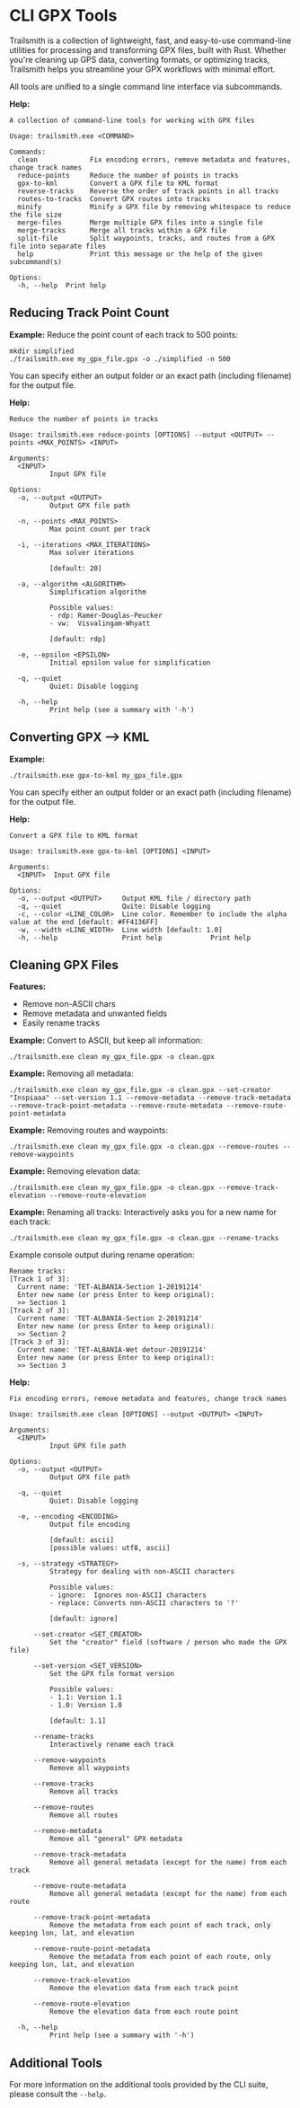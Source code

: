 # CLI GPX Tools

Trailsmith is a collection of lightweight, fast, and easy-to-use command-line utilities for processing and transforming GPX files, built with Rust. Whether you're cleaning up GPS data, converting formats, or optimizing tracks, Trailsmith helps you streamline your GPX workflows with minimal effort.

All tools are unified to a single command line interface via subcommands.

**Help:**

```
A collection of command-line tools for working with GPX files

Usage: trailsmith.exe <COMMAND>

Commands:
  clean             Fix encoding errors, remove metadata and features, change track names
  reduce-points     Reduce the number of points in tracks
  gpx-to-kml        Convert a GPX file to KML format
  reverse-tracks    Reverse the order of track points in all tracks
  routes-to-tracks  Convert GPX routes into tracks
  minify            Minify a GPX file by removing whitespace to reduce the file size
  merge-files       Merge multiple GPX files into a single file
  merge-tracks      Merge all tracks within a GPX file
  split-file        Split waypoints, tracks, and routes from a GPX file into separate files
  help              Print this message or the help of the given subcommand(s)

Options:
  -h, --help  Print help
```

## Reducing Track Point Count

**Example:** Reduce the point count of each track to 500 points:

```
mkdir simplified
./trailsmith.exe my_gpx_file.gpx -o ./simplified -n 500
```

You can specify either an output folder or an exact path (including filename) for the output file.

**Help:**

```
Reduce the number of points in tracks

Usage: trailsmith.exe reduce-points [OPTIONS] --output <OUTPUT> --points <MAX_POINTS> <INPUT>

Arguments:
  <INPUT>
          Input GPX file

Options:
  -o, --output <OUTPUT>
          Output GPX file path

  -n, --points <MAX_POINTS>
          Max point count per track

  -i, --iterations <MAX_ITERATIONS>
          Max solver iterations

          [default: 20]

  -a, --algorithm <ALGORITHM>
          Simplification algorithm

          Possible values:
          - rdp: Ramer-Douglas-Peucker
          - vw:  Visvalingam-Whyatt

          [default: rdp]

  -e, --epsilon <EPSILON>
          Initial epsilon value for simplification

  -q, --quiet
          Quiet: Disable logging

  -h, --help
          Print help (see a summary with '-h')
```

## Converting GPX --> KML

**Example:**

```
./trailsmith.exe gpx-to-kml my_gpx_file.gpx
```

You can specify either an output folder or an exact path (including filename) for the output file.

**Help:**

```
Convert a GPX file to KML format

Usage: trailsmith.exe gpx-to-kml [OPTIONS] <INPUT>

Arguments:
  <INPUT>  Input GPX file

Options:
  -o, --output <OUTPUT>     Output KML file / directory path
  -q, --quiet               Quite: Disable logging
  -c, --color <LINE_COLOR>  Line color. Remember to include the alpha value at the end [default: #FF4136FF]
  -w, --width <LINE_WIDTH>  Line width [default: 1.0]
  -h, --help                Print help            Print help
```

## Cleaning GPX Files

**Features:**
- Remove non-ASCII chars
- Remove metadata and unwanted fields
- Easily rename tracks

**Example:** Convert to ASCII, but keep all information:

```
./trailsmith.exe clean my_gpx_file.gpx -o clean.gpx
```

**Example:** Removing all metadata:

```
./trailsmith.exe clean my_gpx_file.gpx -o clean.gpx --set-creator "Inspiaaa" --set-version 1.1 --remove-metadata --remove-track-metadata --remove-track-point-metadata --remove-route-metadata --remove-route-point-metadata
```

**Example:** Removing routes and waypoints:

```
./trailsmith.exe clean my_gpx_file.gpx -o clean.gpx --remove-routes --remove-waypoints
```

**Example:** Removing elevation data:

```
./trailsmith.exe clean my_gpx_file.gpx -o clean.gpx --remove-track-elevation --remove-route-elevation
```

**Example:** Renaming all tracks: Interactively asks you for a new name for each track:

```
./trailsmith.exe clean my_gpx_file.gpx -o clean.gpx --rename-tracks
```

Example console output during rename operation:

```
Rename tracks:
[Track 1 of 3]:
  Current name: 'TET-ALBANIA-Section 1-20191214'
  Enter new name (or press Enter to keep original):
  >> Section 1
[Track 2 of 3]:
  Current name: 'TET-ALBANIA-Section 2-20191214'
  Enter new name (or press Enter to keep original):
  >> Section 2
[Track 3 of 3]:
  Current name: 'TET-ALBANIA-Wet detour-20191214'
  Enter new name (or press Enter to keep original):
  >> Section 3
```

**Help:**

```
Fix encoding errors, remove metadata and features, change track names

Usage: trailsmith.exe clean [OPTIONS] --output <OUTPUT> <INPUT>

Arguments:
  <INPUT>
          Input GPX file path

Options:
  -o, --output <OUTPUT>
          Output GPX file path

  -q, --quiet
          Quiet: Disable logging

  -e, --encoding <ENCODING>
          Output file encoding

          [default: ascii]
          [possible values: utf8, ascii]

  -s, --strategy <STRATEGY>
          Strategy for dealing with non-ASCII characters

          Possible values:
          - ignore:  Ignores non-ASCII characters
          - replace: Converts non-ASCII characters to '?'

          [default: ignore]

      --set-creator <SET_CREATOR>
          Set the "creator" field (software / person who made the GPX file)

      --set-version <SET_VERSION>
          Set the GPX file format version

          Possible values:
          - 1.1: Version 1.1
          - 1.0: Version 1.0

          [default: 1.1]

      --rename-tracks
          Interactively rename each track

      --remove-waypoints
          Remove all waypoints

      --remove-tracks
          Remove all tracks

      --remove-routes
          Remove all routes

      --remove-metadata
          Remove all "general" GPX metadata

      --remove-track-metadata
          Remove all general metadata (except for the name) from each track

      --remove-route-metadata
          Remove all general metadata (except for the name) from each route

      --remove-track-point-metadata
          Remove the metadata from each point of each track, only keeping lon, lat, and elevation

      --remove-route-point-metadata
          Remove the metadata from each point of each route, only keeping lon, lat, and elevation

      --remove-track-elevation
          Remove the elevation data from each track point

      --remove-route-elevation
          Remove the elevation data from each route point

  -h, --help
          Print help (see a summary with '-h')
```

## Additional Tools

For more information on the additional tools provided by the CLI suite, please consult the `--help`.
